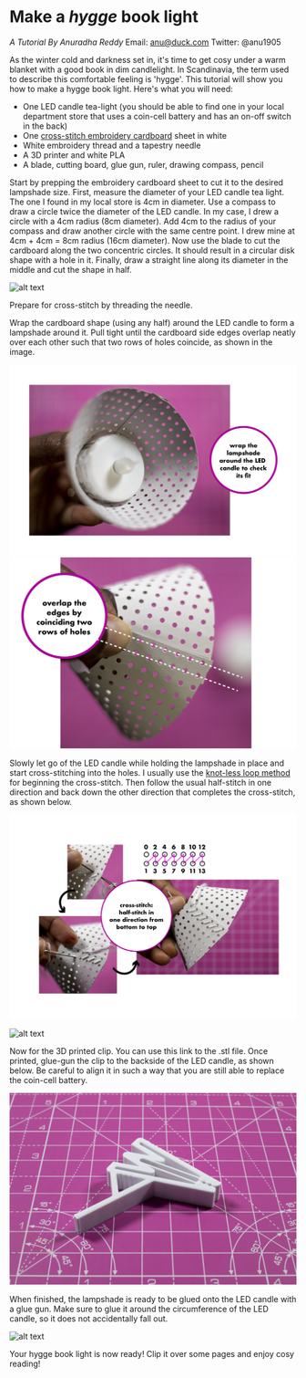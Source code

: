 # Make a _hygge_ book light
_A Tutorial By Anuradha Reddy_
Email: anu@duck.com
Twitter: @anu1905

As the winter cold and darkness set in, it's time to get cosy under a warm blanket with a good book in dim candlelight. In Scandinavia, the term used to describe this comfortable feeling is 'hygge'. This tutorial will show you how to make a hygge book light. Here's what you will need:
- One LED candle tea-light (you should be able to find one in your local department store that uses a coin-cell battery and has an on-off switch in the back)
- One [cross-stitch embroidery cardboard](https://www.rico-design.com/paper-poetry-stickkarton-weiss-17-5x24-5cm-10-bogen) sheet in white
- White embroidery thread and a tapestry needle
- A 3D printer and white PLA
- A blade, cutting board, glue gun, ruler, drawing compass, pencil

Start by prepping the embroidery cardboard sheet to cut it to the desired lampshade size. First, measure the diameter of your LED candle tea light. The one I found in my local store is 4cm in diameter. Use a compass to draw a circle twice the diameter of the LED candle. In my case, I drew a circle with a 4cm radius (8cm diameter). Add 4cm to the radius of your compass and draw another circle with the same centre point. I drew mine at 4cm + 4cm = 8cm radius (16cm diameter). Now use the blade to cut the cardboard along the two concentric circles. It should result in a circular disk shape with a hole in it. Finally, draw a straight line along its diameter in the middle and cut the shape in half. 

![alt text](./img/hygge_cardboard.png)

Prepare for cross-stitch by threading the needle.

Wrap the cardboard shape (using any half) around the LED candle to form a lampshade around it. Pull tight until the cardboard side edges overlap neatly over each other such that two rows of holes coincide, as shown in the image. 

![alt text](./img/hygge_LED.png)
![alt text](./img/hygge_coincide.png)

Slowly let go of the LED candle while holding the lampshade in place and start cross-stitching into the holes. I usually use the [knot-less loop method](https://www.youtube.com/watch?v=i0Nhw4mQJ5M&ab_channel=FatQuarterShopFlossTube) for beginning the cross-stitch. Then follow the usual half-stitch in one direction and back down the other direction that completes the cross-stitch, as shown below. 

![alt text](./img/hyyge_cross-stitch1.png)

![alt text](./img/hygge_cross-stitch2.png)

Now for the 3D printed clip. You can use this link to the .stl file. Once printed, glue-gun the clip to the backside of the LED candle, as shown below. Be careful to align it in such a way that you are still able to replace the coin-cell battery. 

![alt text](./img/hyyge_clip.jpg)

When finished, the lampshade is ready to be glued onto the LED candle with a glue gun. Make sure to glue it around the circumference of the LED candle, so it does not accidentally fall out.

![alt text](./img/hygge_angles.png)

Your hygge book light is now ready! Clip it over some pages and enjoy cosy reading!
